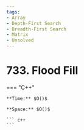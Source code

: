 ```yaml
---
tags:
- Array
- Depth-First Search
- Breadth-First Search
- Matrix
- Unsolved
---
```



# 733. Flood Fill

=== "C++"

    **Time:** $O()$

    **Space:** $O()$

    ``` c++
    ```